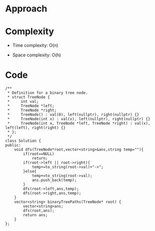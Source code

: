 # Approach
<!-- Describe your approach to solving the problem. -->

# Complexity
- Time complexity: O(n)
<!-- Add your time complexity here, e.g. $$O(n)$$ -->

- Space complexity: O(h)
<!-- Add your space complexity here, e.g. $$O(n)$$ -->

# Code
```
/**
 * Definition for a binary tree node.
 * struct TreeNode {
 *     int val;
 *     TreeNode *left;
 *     TreeNode *right;
 *     TreeNode() : val(0), left(nullptr), right(nullptr) {}
 *     TreeNode(int x) : val(x), left(nullptr), right(nullptr) {}
 *     TreeNode(int x, TreeNode *left, TreeNode *right) : val(x), left(left), right(right) {}
 * };
 */
class Solution {
public:
    void dfs(TreeNode*root,vector<string>&ans,string temp=""){
        if(root==NULL)
            return;
        if(root->left || root->right){
            temp+=to_string(root->val)+"->";
        }else{
            temp+=to_string(root->val);
            ans.push_back(temp);
        }
        dfs(root->left,ans,temp);
        dfs(root->right,ans,temp);
    }
    vector<string> binaryTreePaths(TreeNode* root) {
        vector<string>ans;
        dfs(root,ans);
        return ans;
    }
};
```
